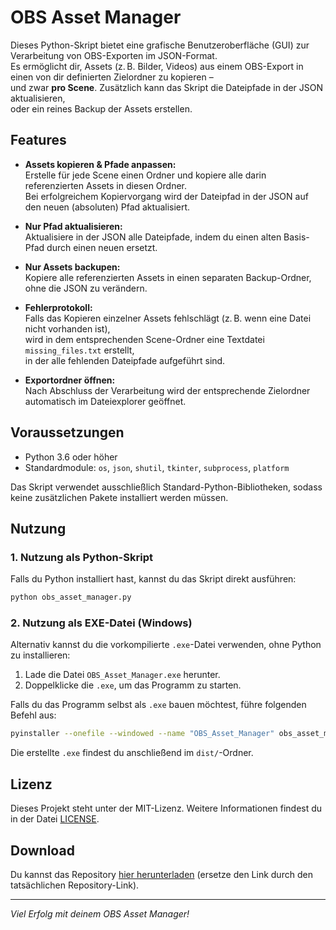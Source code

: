 # OBS Asset Manager

Dieses Python-Skript bietet eine grafische Benutzeroberfläche (GUI) zur Verarbeitung von OBS-Exporten im JSON-Format.  
Es ermöglicht dir, Assets (z. B. Bilder, Videos) aus einem OBS-Export in einen von dir definierten Zielordner zu kopieren –  
und zwar **pro Scene**. Zusätzlich kann das Skript die Dateipfade in der JSON aktualisieren,  
oder ein reines Backup der Assets erstellen.

## Features

- **Assets kopieren & Pfade anpassen:**  
  Erstelle für jede Scene einen Ordner und kopiere alle darin referenzierten Assets in diesen Ordner.  
  Bei erfolgreichem Kopiervorgang wird der Dateipfad in der JSON auf den neuen (absoluten) Pfad aktualisiert.
  
- **Nur Pfad aktualisieren:**  
  Aktualisiere in der JSON alle Dateipfade, indem du einen alten Basis-Pfad durch einen neuen ersetzt.
  
- **Nur Assets backupen:**  
  Kopiere alle referenzierten Assets in einen separaten Backup-Ordner, ohne die JSON zu verändern.

- **Fehlerprotokoll:**  
  Falls das Kopieren einzelner Assets fehlschlägt (z. B. wenn eine Datei nicht vorhanden ist),  
  wird in dem entsprechenden Scene-Ordner eine Textdatei `missing_files.txt` erstellt,  
  in der alle fehlenden Dateipfade aufgeführt sind.

- **Exportordner öffnen:**  
  Nach Abschluss der Verarbeitung wird der entsprechende Zielordner automatisch im Dateiexplorer geöffnet.

## Voraussetzungen

- Python 3.6 oder höher  
- Standardmodule: `os`, `json`, `shutil`, `tkinter`, `subprocess`, `platform`

Das Skript verwendet ausschließlich Standard-Python-Bibliotheken, sodass keine zusätzlichen Pakete installiert werden müssen.

## Nutzung

### **1. Nutzung als Python-Skript**
Falls du Python installiert hast, kannst du das Skript direkt ausführen:

```bash
python obs_asset_manager.py
```

### **2. Nutzung als EXE-Datei (Windows)**
Alternativ kannst du die vorkompilierte `.exe`-Datei verwenden, ohne Python zu installieren:
1. Lade die Datei `OBS_Asset_Manager.exe` herunter.
2. Doppelklicke die `.exe`, um das Programm zu starten.

Falls du das Programm selbst als `.exe` bauen möchtest, führe folgenden Befehl aus:

```bash
pyinstaller --onefile --windowed --name "OBS_Asset_Manager" obs_asset_manager.py
```

Die erstellte `.exe` findest du anschließend im `dist/`-Ordner.

## Lizenz

Dieses Projekt steht unter der MIT-Lizenz. Weitere Informationen findest du in der Datei [LICENSE](LICENSE).

## Download

Du kannst das Repository [hier herunterladen](https://github.com/dein-benutzername/obs-asset-manager) (ersetze den Link durch den tatsächlichen Repository-Link).

---

*Viel Erfolg mit deinem OBS Asset Manager!*
